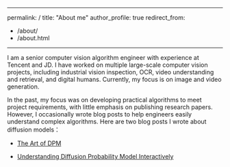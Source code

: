 ---
 permalink: /
 title: "About me"
 author_profile: true
 redirect_from: 
   - /about/
   - /about.html
 ---
 
I am a senior computer vision algorithm engineer with experience at Tencent and JD. I have worked on multiple large-scale computer vision projects, including industrial vision inspection, OCR, video understanding and retrieval, and digital humans. Currently, my focus is on image and video generation.

In the past, my focus was on developing practical algorithms to meet project requirements, with little emphasis on publishing research papers. However, I occasionally wrote blog posts to help engineers easily understand complex algorithms. Here are two blog posts I wrote about diffusion models：

- [The Art of DPM](https://github.com/blairstar/The_Art_of_DPM)

- [Understanding Diffusion Probability Model Interactively](https://huggingface.co/spaces/blairzheng/DPMInteractive)





